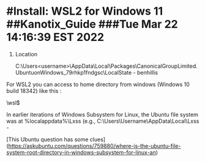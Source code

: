 #Install: WSL2 for Windows 11 
##Kanotix_Guide
###Tue Mar 22 14:16:39 EST 2022
===================================

1. Location

    C:\Users\<username>\AppData\Local\Packages\CanonicalGroupLimited.UbuntuonWindows_79rhkp1fndgsc\LocalState - benhillis

For WSL2 you can access to home directory from windows (Windows 10 build 18342) like this :

\\wsl$

In earlier iterations of Windows Subsystem for Linux, the Ubuntu file system was at %localappdata%\Lxss (e.g., C:\Users\Username\AppData\Local\Lxss -


[This Ubuntu question has some clues] (https://askubuntu.com/questions/759880/where-is-the-ubuntu-file-system-root-directory-in-windows-subsystem-for-linux-an)

